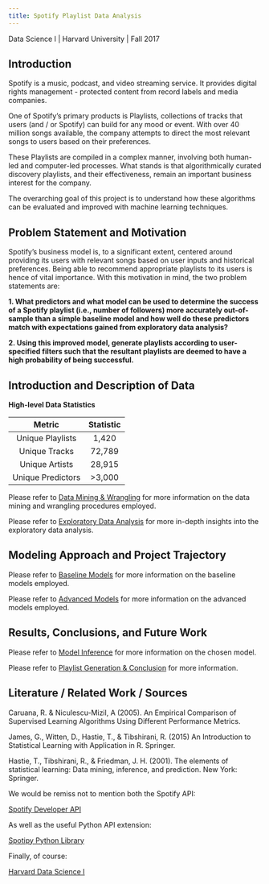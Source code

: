 ```yaml
---
title: Spotify Playlist Data Analysis
---
```


Data Science I | Harvard University | Fall 2017


## Introduction

Spotify is a music, podcast, and video streaming service. It provides digital rights management - protected content from record labels and media companies. One of Spotify’s primary products is Playlists, collections of tracks that users (and / or Spotify) can build for any mood or event. With over 40 million songs available, the company attempts to direct the most relevant songs to users based on their preferences.
These Playlists are compiled in a complex manner, involving both human-led and computer-led processes. What stands is that algorithmically curated discovery playlists, and their effectiveness, remain an important business interest for the company. 

The overarching goal of this project is to understand how these algorithms can be evaluated and improved with machine learning techniques.

## Problem Statement and Motivation

Spotify’s business model is, to a significant extent, centered around providing its users with relevant songs based on user inputs and historical preferences. Being able to recommend appropriate playlists to its users is hence of vital importance. With this motivation in mind, the two problem statements are:

**1. What predictors and what model can be used to determine the success of a Spotify playlist (i.e., number of followers) more accurately out-of-sample than a simple baseline model and how well do these predictors match with expectations gained from exploratory data analysis?**

**2. Using this improved model, generate playlists according to user-specified filters such that the resultant playlists are deemed to have a high probability of being successful.**

## Introduction and Description of Data

**High-level Data Statistics**

| Metric            | Statistic  |
|:-----------------:|:----------:|
| Unique Playlists  | 1,420      |
| Unique Tracks     | 72,789     |
| Unique Artists    | 28,915     |
| Unique Predictors | >3,000     |

Please refer to [Data Mining & Wrangling](https://toledy.github.io/spotify/data_mining.html) for more information on the data mining and wrangling procedures employed.

Please refer to [Exploratory Data Analysis](https://toledy.github.io/spotify/eda.html) for more in-depth insights into the exploratory data analysis.

## Modeling Approach and Project Trajectory

Please refer to [Baseline Models](https://toledy.github.io/spotify/baseline_models.html) for more information on the baseline models employed.

Please refer to [Advanced Models](https://toledy.github.io/spotify/advanced_models.html) for more information on the advanced models employed.


## Results, Conclusions, and Future Work

Please refer to [Model Inference](https://toledy.github.io/spotify/inference.html) for more information on the chosen model.

Please refer to [Playlist Generation & Conclusion](https://toledy.github.io/spotify/generate_playlist.html) for more information.

## Literature / Related Work / Sources

Caruana, R. & Niculescu-Mizil, A (2005). An Empirical Comparison of Supervised Learning Algorithms Using Different Performance Metrics.

James, G., Witten, D., Hastie, T., & Tibshirani, R. (2015) An Introduction to Statistical Learning with Application in R. Springer.

Hastie, T., Tibshirani, R., & Friedman, J. H. (2001). The elements of statistical learning: Data mining, inference, and prediction. New York: Springer.

We would be remiss not to mention both the Spotify API:

[Spotify Developer API](https://developer.spotify.com)

As well as the useful Python API extension:

[Spotipy Python Library](https://github.com/plamere/spotipy)

Finally, of course:

[Harvard Data Science I](https://cs109.github.io/a-2017/)